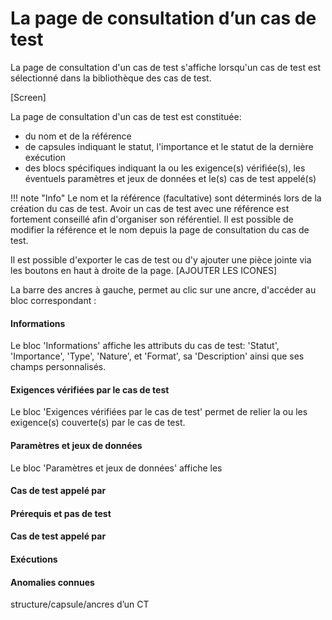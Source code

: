 # La page de consultation d’un cas de test

La page de consultation d'un cas de test s'affiche lorsqu'un cas de test est sélectionné dans la bibliothèque des cas de test.

[Screen]

La page de consultation d'un cas de test est constituée:
- du nom et de la référence
- de capsules indiquant le statut, l'importance et le statut de la dernière exécution
- des blocs spécifiques indiquant la ou les exigence(s) vérifiée(s), les éventuels paramètres et jeux de données et le(s) cas de test appelé(s)

!!! note "Info"
	Le nom et la référence (facultative) sont déterminés lors de la création du cas de test. Avoir un cas de test avec une référence est fortement conseillé afin d'organiser son référentiel. Il est possible de modifier la référence et le nom depuis la page de consultation du cas de test.

Il est possible d'exporter le cas de test ou d'y ajouter une pièce jointe via les boutons en haut à droite de la page. [AJOUTER LES ICONES]

La barre des ancres à gauche, permet au clic sur une ancre, d'accéder au bloc correspondant :
#### Informations
Le bloc 'Informations' affiche les attributs du cas de test: 'Statut', 'Importance', 'Type', 'Nature', et 'Format', sa 'Description' ainsi que ses champs personnalisés.

#### Exigences vérifiées par le cas de test
Le bloc 'Exigences vérifiées par le cas de test' permet de relier la ou les exigence(s) couverte(s) par le cas de test. 
#### Paramètres et jeux de données
Le bloc 'Paramètres et jeux de données' affiche les 
#### Cas de test appelé par 
#### Prérequis et pas de test
#### Cas de test appelé par 
#### Exécutions
#### Anomalies connues
structure/capsule/ancres d’un CT
<!--stackedit_data:
eyJoaXN0b3J5IjpbLTEzNjQ4MDYzMDUsLTE5NzAxMjIzNywtMT
EzMTkyOTA5MSwtMjA2MzE1MzMyOCwtNzg4NjY2OTE2LC0yMDY0
NTEwMzcyXX0=
-->